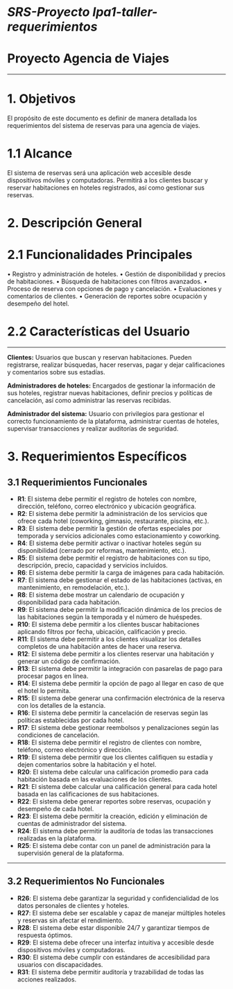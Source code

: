 # *SRS-Proyecto lpa1-taller-requerimientos*

# Proyecto Agencia de Viajes
----
# 1. Objetivos

El propósito de este documento es definir de manera detallada los requerimientos del sistema de reservas para una agencia de viajes.
# 1.1 Alcance

El sistema de reservas será una aplicación web accesible desde dispositivos móviles y computadoras. Permitirá a los clientes buscar y reservar habitaciones en hoteles registrados, así como gestionar sus reservas.

# **2. Descripción General**

# 2.1 Funcionalidades Principales
•	Registro y administración de hoteles.
•	Gestión de disponibilidad y precios de habitaciones.
•	Búsqueda de habitaciones con filtros avanzados.
•	Proceso de reserva con opciones de pago y cancelación.
•	Evaluaciones y comentarios de clientes.
•	Generación de reportes sobre ocupación y desempeño del hotel.

# 2.2 Características del Usuario
---
**Clientes:** Usuarios que buscan y reservan habitaciones. Pueden registrarse, realizar búsquedas, hacer reservas, pagar y dejar calificaciones y comentarios sobre sus estadías.

**Administradores de hoteles:** Encargados de gestionar la información de sus hoteles, registrar nuevas habitaciones, definir precios y políticas de cancelación, así como administrar las reservas recibidas.

**Administrador del sistema:** Usuario con privilegios para gestionar el correcto funcionamiento de la plataforma, administrar cuentas de hoteles, supervisar transacciones y realizar auditorías de seguridad.

# 3. Requerimientos Específicos

## 3.1 Requerimientos Funcionales

- **R1**: El sistema debe permitir el registro de hoteles con nombre, dirección, teléfono, correo electrónico y ubicación geográfica.  
- **R2**: El sistema debe permitir la administración de los servicios que ofrece cada hotel (coworking, gimnasio, restaurante, piscina, etc.).  
- **R3**: El sistema debe permitir la gestión de ofertas especiales por temporada y servicios adicionales como estacionamiento y coworking.  
- **R4**: El sistema debe permitir activar o inactivar hoteles según su disponibilidad (cerrado por reformas, mantenimiento, etc.).  
- **R5**: El sistema debe permitir el registro de habitaciones con su tipo, descripción, precio, capacidad y servicios incluidos.  
- **R6**: El sistema debe permitir la carga de imágenes para cada habitación.  
- **R7**: El sistema debe gestionar el estado de las habitaciones (activas, en mantenimiento, en remodelación, etc.).  
- **R8**: El sistema debe mostrar un calendario de ocupación y disponibilidad para cada habitación.  
- **R9**: El sistema debe permitir la modificación dinámica de los precios de las habitaciones según la temporada y el número de huéspedes.  
- **R10**: El sistema debe permitir a los clientes buscar habitaciones aplicando filtros por fecha, ubicación, calificación y precio.  
- **R11**: El sistema debe permitir a los clientes visualizar los detalles completos de una habitación antes de hacer una reserva.  
- **R12**: El sistema debe permitir a los clientes reservar una habitación y generar un código de confirmación.  
- **R13**: El sistema debe permitir la integración con pasarelas de pago para procesar pagos en línea.  
- **R14**: El sistema debe permitir la opción de pago al llegar en caso de que el hotel lo permita.  
- **R15**: El sistema debe generar una confirmación electrónica de la reserva con los detalles de la estancia.  
- **R16**: El sistema debe permitir la cancelación de reservas según las políticas establecidas por cada hotel.  
- **R17**: El sistema debe gestionar reembolsos y penalizaciones según las condiciones de cancelación.  
- **R18**: El sistema debe permitir el registro de clientes con nombre, teléfono, correo electrónico y dirección.  
- **R19**: El sistema debe permitir que los clientes califiquen su estadía y dejen comentarios sobre la habitación y el hotel.  
- **R20**: El sistema debe calcular una calificación promedio para cada habitación basada en las evaluaciones de los clientes.  
- **R21**: El sistema debe calcular una calificación general para cada hotel basada en las calificaciones de sus habitaciones.  
- **R22**: El sistema debe generar reportes sobre reservas, ocupación y desempeño de cada hotel.  
- **R23**: El sistema debe permitir la creación, edición y eliminación de cuentas de administrador del sistema.  
- **R24**: El sistema debe permitir la auditoría de todas las transacciones realizadas en la plataforma.  
- **R25**: El sistema debe contar con un panel de administración para la supervisión general de la plataforma.  

---

## 3.2 Requerimientos No Funcionales

- **R26**: El sistema debe garantizar la seguridad y confidencialidad de los datos personales de clientes y hoteles.  
- **R27**: El sistema debe ser escalable y capaz de manejar múltiples hoteles y reservas sin afectar el rendimiento.  
- **R28**: El sistema debe estar disponible 24/7 y garantizar tiempos de respuesta óptimos.  
- **R29**: El sistema debe ofrecer una interfaz intuitiva y accesible desde dispositivos móviles y computadoras.  
- **R30**: El sistema debe cumplir con estándares de accesibilidad para usuarios con discapacidades.  
- **R31**: El sistema debe permitir auditoría y trazabilidad de todas las acciones realizados.